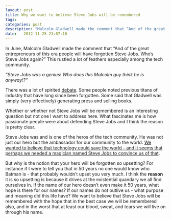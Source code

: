 ```yaml
---
layout: post
title: Why we want to believe Steve Jobs will be remembered
tags:
categories: post
description: "Malcolm Gladwell made the comment that “And of the great entrepreneurs of this era people will have forgotten Steve Jobs. Who’s Steve Jobs again?”"
date:   2012-11-25 23:07:10
---
```


In June, Malcolm Gladwell made the comment that “And of the great entrepreneurs of this era people will have forgotten Steve Jobs. Who’s Steve Jobs again?” This rustled a lot of feathers especially among the tech community. 

*“Steve Jobs was a genius! Who does this Malcolm guy think he is anyway!?”*

There was a lot of spirited [debate](http://www.quora.com/Steve-Jobs/Was-Malcolm-Gladwell-right-to-say-that-Steve-Jobs-will-be-forgotten-in-50-years). Some people noted previous titans of industry that have long since been forgotten. Some said that Gladwell was simply (very effectively) generating press and selling books. 

Whether or whether not Steve Jobs will be remembered is an interesting question but not one I want to address here. What fascinates me is how passionate people were about defending Steve Jobs and I think the reason is pretty clear. 

Steve Jobs was and is one of the heros of the tech community. He was not just our hero but the ambassador for our community to the world. [We wanted to believe that technology could save the world - and it seems that perhaps we needed a magician named Steve Jobs to convince us of that](/iphone-5/). 

But why is the notion that your hero will be forgotten so upsetting? For instance if I were to tell you that in 50 years no one would know who Batman is - that probably wouldn’t upset you very much. I think the **reason** it is so upsetting is because it drives at the existential quandary we all find ourselves in. If the name of our hero doesn’t even make it 50 years, what hope is there for our names? If our names do not outlive us - what purpose and meaning did this life have? We want to believe that Steve Jobs will be remembered with the hope that in the best case we will be remembered also, and in the worst that at least our blood, sweat, and tears we will live on through his name. 
